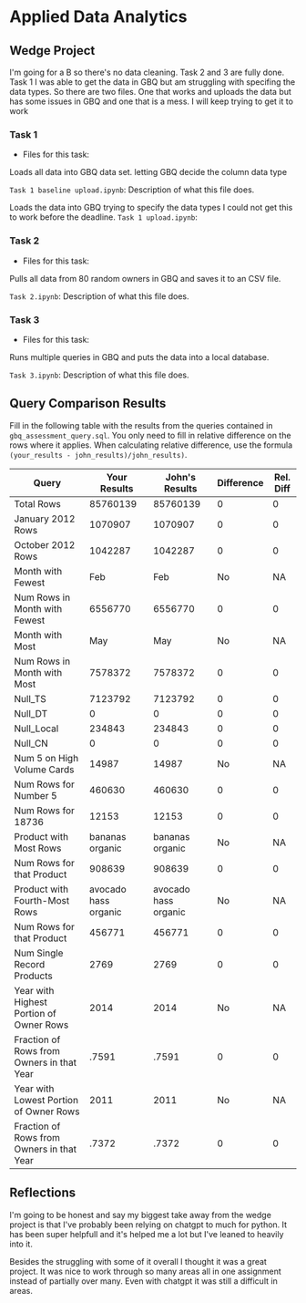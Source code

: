 
# Applied Data Analytics

## Wedge Project

<!-- Any general commentary you'd like to say about the project --> 

I'm going for a B so there's no data cleaning. 
Task 2 and 3 are fully done. Task 1 I was able to get the data in GBQ but am struggling with specifing the data types. So there are two files. One that works and uploads the data but has some issues in GBQ and one that is a mess. I will keep trying to get it to work


### Task 1

* Files for this task: 
<!--  Task 1 Baseline  --> 

Loads all data into GBQ data set. letting GBQ decide the column data type

`Task 1 baseline upload.ipynb`: 
Description of what this file does.

<!--  Task 1 upload  --> 

Loads the data into GBQ trying to specify the data types I could not get this to work before the deadline. 
`Task 1 upload.ipynb`: 

### Task 2

* Files for this task: 
<!--  Task 2  --> 

Pulls all data from 80 random owners in GBQ and saves it to an CSV file.

`Task 2.ipynb`: 
Description of what this file does.


	

### Task 3

* Files for this task: 
<!--  Task 3  --> 

Runs multiple queries in GBQ and puts the data into a local database.

`Task 3.ipynb`: 
Description of what this file does.




## Query Comparison Results

Fill in the following table with the results from the 
queries contained in `gbq_assessment_query.sql`. You only
need to fill in relative difference on the rows where it applies. 
When calculating relative difference, use the formula 
` (your_results - john_results)/john_results)`. 



|  Query  |  Your Results  |  John's Results | Difference | Rel. Diff | 
|---|---|---|---|---|
| Total Rows  | 85760139  |  85760139 |  0 | 0  |
| January 2012 Rows  | 1070907  | 1070907  | 0  |  0 |
| October 2012 Rows  | 1042287  |  1042287 |  0 | 0  |
| Month with Fewest  | Feb  | Feb  | No  | NA  |
| Num Rows in Month with Fewest  | 6556770  |  6556770 | 0  | 0  |
| Month with Most  |  May | May  | No  | NA  |
| Num Rows in Month with Most  | 7578372  | 7578372  |  0 | 0  |
| Null_TS  | 7123792 |  7123792 |  0 |  0 |
| Null_DT  |  0 | 0  |  0 |  0 |
| Null_Local  |  234843 | 234843  | 0  | 0  |
| Null_CN  |  0 |  0 |  0 | 0  |
| Num 5 on High Volume Cards  | 14987  |  14987 | No  | NA  |
|  Num Rows for Number 5 | 460630  | 460630  | 0  |  0 |
| Num Rows for 18736  |  12153 | 12153  | 0  | 0  |
| Product with Most Rows  | bananas organic  | bananas organic  | No  | NA  |
| Num Rows for that Product  |  908639 | 908639  | 0  | 0  |
| Product with Fourth-Most Rows  | avocado hass organic  |  avocado hass organic | No  | NA  |
| Num Rows for that Product  |  456771 |  456771 | 0  |  0 |
| Num Single Record Products  |  2769 |  2769 | 0  |  0 |
| Year with Highest Portion of Owner Rows  |  2014 | 2014  | No  | NA |
| Fraction of Rows from Owners in that Year  | .7591  | .7591  | 0  |  0 |
| Year with Lowest Portion of Owner Rows  |  2011 |  2011 | No  | NA |
| Fraction of Rows from Owners in that Year  |  .7372 | .7372  |  0 | 0  |

## Reflections

<!-- I'd love to get 100-200 words on your experience doing the Wedge Project -->
I'm going to be honest and say my biggest take away from the wedge project is that I've probably been relying on chatgpt to much for python. It has been super helpfull and it's helped me a lot but I've leaned to heavily into it. 

Besides the struggling with some of it overall I thought it was a great project. It was nice to work through so many areas all in one assignment instead of partially over many. Even with chatgpt it was still a difficult in areas. 